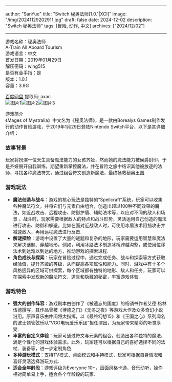 
---
author: "SanYue"
title: "Switch 秘奥法师[1.0.1|XCI]"
image: "/img/20241129202911.jpg"
draft: false
date: 2024-12-02
description: "Switch 秘奥法师"
tags: [冒险, 动作, 中文]
archives: ["2024/12/02"]

---

游戏名称：秘奥法师   
A-Train All Aboard Tourism    
游戏语言：中文  
首发日期：2019年01月29日  
解压密码：wing515  
是否有金手指：是  
版本：1.0.1   
容量：3.9G

[百度网盘](https://pan.baidu.com/s/1ZheFJJzinucjW5EU87FLCQ) 提取码: axac  
![图片1](/img/bf8cbe.jpg)![图片2](/img/478da9.jpg)![图片3](/img/1a255c.jpg)  

游戏简介  
《Mages of Mystralia》中文名为《秘奥法师》，是一款由Borealys Games制作发行的动作冒险游戏，于2019年1月29日登陆Nintendo Switch平台，以下是其详细介绍：

### 故事背景
玩家将扮演一位天生具备魔法能力的女孩齐娅，然而她的魔法能力被侯爵封印，于是齐娅展开自我训练，期望重新掌控魔法，并在冒险之旅中结识其他被放逐的法师，寻找各种魔法符文，通过组合符文创造新魔法，最终拯救秘奥王国.

### 游戏玩法
- **魔法创造与战斗**：游戏的核心玩法是独特的“Spellcraft”系统，玩家可以收集各种魔法符文，并将它们与元素自由组合，创造出超过100种不同效果的魔法，如近战攻击、远程攻击、防御护盾、辅助法术等，以应对不同的敌人和场景 。战斗时，玩家需要根据敌人的特点和战斗形势，灵活运用自己创造的魔法进行攻击、防御和躲避，比如在面对近战敌人时，可使用冰盾法术阻挡攻击并减速敌人，再用远程魔法进行反击.
- **解谜探险**：游戏中设置了大量的谜题和复杂的地形，玩家需要运用智慧和魔法来解决谜题、穿越地形。例如，利用冰路法术制造冰桥跨越沟壑，或使用位移法术到达难以到达的地方，推动游戏的探索进程.
- **角色成长与探索**：玩家在冒险过程中，通过完成任务、战斗和探索等方式获取经验值，提升齐娅的等级，从而提高各项属性和能力。同时，游戏中有十多个风格迥异的区域可供探索，每个区域都有独特的地形、敌人和任务，玩家可以在探索中发现新的魔法符文、道具和隐藏的秘密，丰富游戏体验.

### 游戏特色
- **强大的创作阵容**：游戏剧本由创作了《被遗忘的国度》的畅销书作者艾德·格林伍德撰写，其作品曾被《博德之门》《无冬之夜》等游戏大作及众多奇幻小说沿用。原声音乐由仲间将太指挥，以《最终幻想15》和《王国之心》系列闻名的波士顿管弦乐队“VGO电玩爱乐乐团”担任演出，为玩家带来精彩的听觉享受.
- **丰富的自定义体验**：玩家可通过符文与元素的组合，创造出各种独特的魔法，满足个性化的游戏体验需求。此外，玩家还可以根据自己的喜好选择不同的法杖、装备等，进一步定制角色.
- **多种游玩模式**：支持TV模式、桌面模式和手持模式，玩家可根据自身情况和喜好灵活选择游玩方式.
- **适合全年龄段**：游戏评级为Everyone 10+，画面风格卡通，音乐动听，操作相对简单易上手，适合各个年龄段的玩家.
 
